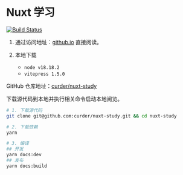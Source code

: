 # Nuxt 学习

[![Build Status](https://github.com/curder/nuxt-study/actions/workflows/build-docs.yml/badge.svg)](https://github.com/curder/nuxt-study/actions?query=build-docs%3Amaster)

1. 通过访问地址：[github.io](https://curder.github.io/nuxt-study/) 直接阅读。

2. 本地下载

   - `node v18.18.2`
   - `vitepress 1.5.0`

GitHub 仓库地址：[curder/nuxt-study](https://www.github.com/curder/nuxt-study)

下载源代码到本地并执行相关命令启动本地阅览。

```bash
# 1. 下载源代码
git clone git@github.com:curder/nuxt-study.git && cd nuxt-study

# 2. 下载依赖
yarn

# 3. 编译
## 开发
yarn docs:dev
## 发布
yarn docs:build
```